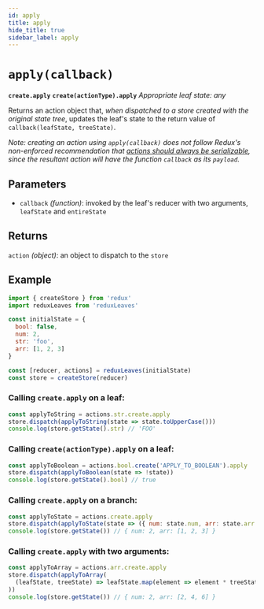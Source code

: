 ```yaml
---
id: apply
title: apply
hide_title: true
sidebar_label: apply
---
```


# `apply(callback)`
**`create.apply`**
**`create(actionType).apply`**
*Appropriate leaf state: any*

Returns an action object that, *when dispatched to a store created with the original state tree*, updates the leaf's state to the return value of `callback(leafState, treeState)`.

*Note: creating an action using `apply(callback)` does not follow Redux's non-enforced recommendation that [actions should always be serializable](https://redux.js.org/faq/actions#why-should-type-be-a-string-or-at-least-serializable-why-should-my-action-types-be-constants), since the resultant action will have the function `callback` as its `payload`.*

## Parameters
- `callback` *(function)*: invoked by the leaf's reducer with two arguments, `leafState` and `entireState`

## Returns
`action` *(object)*: an object to dispatch to the `store`

## Example
```js
import { createStore } from 'redux'
import reduxLeaves from 'reduxLeaves'

const initialState = {
  bool: false,
  num: 2,
  str: 'foo',
  arr: [1, 2, 3]
}

const [reducer, actions] = reduxLeaves(initialState)
const store = createStore(reducer)
```

### Calling `create.apply` on a leaf:

```js
const applyToString = actions.str.create.apply
store.dispatch(applyToString(state => state.toUpperCase()))
console.log(store.getState().str) // 'FOO'
```

### Calling `create(actionType).apply` on a leaf:

```js
const applyToBoolean = actions.bool.create('APPLY_TO_BOOLEAN').apply
store.dispatch(applyToBoolean(state => !state))
console.log(store.getState().bool) // true
```

### Calling `create.apply` on a branch:

```js
const applyToState = actions.create.apply
store.dispatch(applyToState(state => ({ num: state.num, arr: state.arr }))
console.log(store.getState()) // { num: 2, arr: [1, 2, 3] }
```

### Calling `create.apply` with two arguments:

```js
const applyToArray = actions.arr.create.apply
store.dispatch(applyToArray(
  (leafState, treeState) => leafState.map(element => element * treeState.num)
))
console.log(store.getState()) // { num: 2, arr: [2, 4, 6] }
```